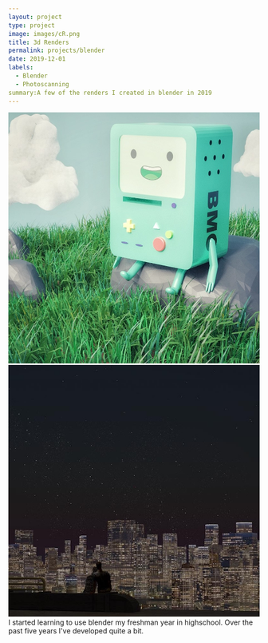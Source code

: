 ```yaml
---
layout: project
type: project
image: images/cR.png
title: 3d Renders
permalink: projects/blender
date: 2019-12-01
labels:
  - Blender
  - Photoscanning
summary:A few of the renders I created in blender in 2019
---
```

<img class="ui medium right floated rounded image" src="/images/bR.jpeg">
<img class="ui medium right floated rounded image" src="/images/cR.JPG">
I started learning to use blender my freshman year in highschool. Over the past five years I've developed quite a bit.
